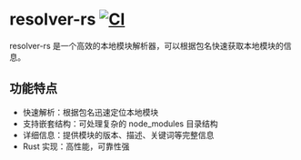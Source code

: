 # resolver-rs [![CI](https://github.com/Digital-efficiency/resolver-rs/actions/workflows/CI.yml/badge.svg?branch=master)](https://github.com/Digital-efficiency/resolver-rs/actions/workflows/CI.yml)

resolver-rs 是一个高效的本地模块解析器，可以根据包名快速获取本地模块的信息。

## 功能特点

- 快速解析：根据包名迅速定位本地模块
- 支持嵌套结构：可处理复杂的 node_modules 目录结构
- 详细信息：提供模块的版本、描述、关键词等完整信息
- Rust 实现：高性能，可靠性强
